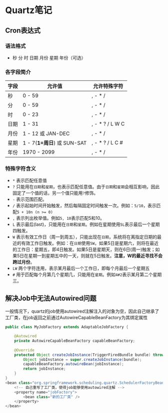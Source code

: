 # Quartz笔记

## Cron表达式

### 语法格式
* 秒 分 时 日期 月份 星期 年份（可选）

### 各字段简介
|字段|允许值|允许特殊字符|
|-|-|-|
|秒|0 - 59|, - * /|
|分|0 - 59|, - * /|
|时|0 - 23|, - * /|
|日期|1 - 31|, - * ? / L W C|
|月份|1 - 12 或 JAN-DEC|, - * /|
|星期|1 - 7(**1=周日**) 或 SUN-SAT|, - * ? / L C #|
|年份|1970 - 2099|, - * /|

### 特殊字符含义
* `*` 表示匹配任意值
* `?` 只能用在`日期`和`星期`，也表示匹配任意值。由于`日期`和`星期`会相互影响，因此固定了一个值的话，另一个值只能用`?`修饰。
* `-` 表示范围匹配。
* `/` 表示起始时间开始触发，然后每隔固定时间触发一次。例如：`5/10`，表示匹配`5 + 10n (n >= 0)`
* `,` 表示列出枚举值。例如`5, 10`表示匹配5和10。
* `L` 表示最后(last)，只能用在`日期`和`星期`。例如在星期使用`5L`表示最后一个星期四触发。
* `W` 表示有效工作日（周一到周五），只能出现在`日期`，系统将在离指定日期的最近的有效工作日触发。例如：在`日期`使用`5W`，如果5日是星期六，则将在最近的工作日：星期五，即4日触发。如果5日是星期天，则在6日(周一)触发；如果5日在星期一到星期五中的一天，则就在5日触发。**注意，W的最近寻找不会跨过月份**。
* `LW` 两个字符连用，表示某月最后一个工作日，即每个月最后一个星期五
* `#` 用于匹配每个月第几个星期几，只能用在`星期`。例如`4#2`表示某月第二个星期三。

## 解决Job中无法Autowired问题
一般情况下，quartz的job使用autowired注解注入的对象为空，因此自己继承了工厂类，在job返回之前通过AutowireCapableBeanFactory为其绑定属性
``` java
public class MyJobFactory extends AdaptableJobFactory {

    @Autowired  
    private AutowireCapableBeanFactory capableBeanFactory;  
  
    @Override  
    protected Object createJobInstance(TriggerFiredBundle bundle) throws Exception {  
        Object jobInstance = super.createJobInstance(bundle);  
        capableBeanFactory.autowireBean(jobInstance);
        return jobInstance;  
    }  
}
<bean class="org.springframework.scheduling.quartz.SchedulerFactoryBean">
    <!-- 自己重写了工厂类，使得job能够使用autowired注解 -->
    <property name="jobFactory">
        <bean class="新的工厂类" />
    </property>
</bean>
```